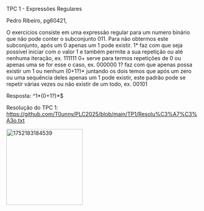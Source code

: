 TPC 1 - Expressões Regulares

Pedro Ribeiro, pg60421,

O exercícios consiste em uma expressão regular para um numero binário que não pode conter o subconjunto 011.
Para não obtermos este subconjunto, após um 0 apenas um 1 pode existir.
1* faz com que seja possível iniciar com o valor 1 e também permite a sua repetição ou até nenhuma iteração, ex. 111111
0+ serve para termos repetições de 0 ou apenas uma se for esse o caso, ex. 000000
1? faz com que apenas possa existir um 1 ou nenhum
(0+1?)* juntando os dois temos que após um zero ou uma sequência deles apenas um 1 pode existir, este padrão pode se repetir várias vezes ou não existir de um todo, ex. 00101

Resposta: ^1*(0+1?)*$

Resolução do TPC 1: https://github.com/T0unny/PLC2025/blob/main/TP1/Resolu%C3%A7%C3%A3o.txt

<img width="200" height="200" alt="1752183184539" src="https://github.com/user-attachments/assets/c0382365-4f1f-48fb-9f94-c1e56fafa0c3" />
